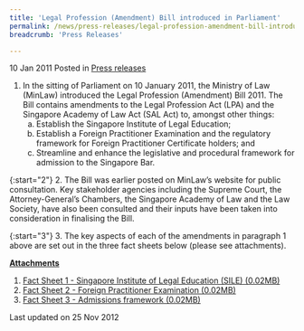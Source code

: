 ```yaml
---
title: 'Legal Profession (Amendment) Bill introduced in Parliament'
permalink: /news/press-releases/legal-profession-amendment-bill-introduced-in-parliament
breadcrumb: 'Press Releases'

---
```




10 Jan 2011 Posted in [Press releases](/news/press-releases)

<ol>
<li> In the sitting of Parliament on 10 January 2011, the Ministry of Law (MinLaw) introduced the Legal Profession (Amendment) Bill 2011. The Bill contains amendments to the Legal Profession Act (LPA) and the Singapore Academy of Law Act (SAL Act) to, amongst other things:
<ol style="list-style-type: lower-alpha">
<li>Establish the Singapore Institute of Legal Education;</li>
<li> Establish a Foreign Practitioner Examination and the regulatory framework for Foreign Practitioner Certificate holders; and</li>
<li> Streamline and enhance the legislative and procedural framework for admission to the Singapore Bar.</li>
</ol>


</li>


</ol>

{:start="2"}
2. The Bill was earlier posted on MinLaw’s website for public consultation. Key stakeholder agencies including the Supreme Court, the Attorney-General’s Chambers, the Singapore Academy of Law and the Law Society, have also been consulted and their inputs have been taken into consideration in finalising the Bill.


{:start="3"}
3. The key aspects of each of the amendments in paragraph 1 above are set out in the three fact sheets below (please see attachments).


**<u>Attachments</u>**

1. [Fact Sheet 1 - Singapore Institute of Legal Education (SILE) (0.02MB)](/files/news/press-releases/2011/01/linkclicka379.pdf)
2. [Fact Sheet 2 - Foreign Practitioner Examination (0.02MB)](/files/news/press-releases/2011/01/linkclick6fc9.pdf)
3. [Fact Sheet 3 - Admissions framework (0.02MB)](/files/news/press-releases/2011/01/linkclick2d93.pdf)


<p class="right-side-updated">Last updated on 25 Nov 2012</p>




